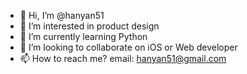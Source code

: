- 👋 Hi, I’m @hanyan51
- 👀 I’m interested in product design
- 🌱 I’m currently learning Python
- 💞️ I’m looking to collaborate on iOS or Web developer
- 📫 How to reach me? email: hanyan51@gmail.com

<!---
hanyan51/hanyan51 is a ✨ special ✨ repository because its `README.md` (this file) appears on your GitHub profile.
You can click the Preview link to take a look at your changes.
--->
